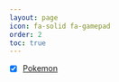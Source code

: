 ```yaml
---
layout: page
icon: fa-solid fa-gamepad
order: 2
toc: true
---
```


- [x] [Pokemon](https://pokemon.com/)